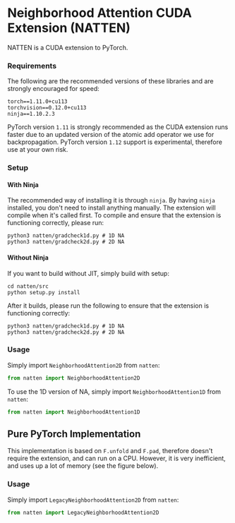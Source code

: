 # Neighborhood Attention CUDA Extension (NATTEN)
NATTEN is a CUDA extension to PyTorch.

### Requirements
The following are the recommended versions of these libraries and are strongly encouraged for speed:
```shell
torch==1.11.0+cu113
torchvision==0.12.0+cu113
ninja==1.10.2.3
```
PyTorch version `1.11` is strongly recommended as the CUDA extension runs faster due to an updated 
version of the atomic add operator we use for backpropagation.
PyTorch version `1.12` support is experimental, therefore use at your own risk.

### Setup
#### With Ninja
The recommended way of installing it is through `ninja`. 
By having `ninja` installed, you don't need to install anything manually. 
The extension will compile when it's called first.
To compile and ensure that the extension is functioning correctly, please run:
```
python3 natten/gradcheck1d.py # 1D NA
python3 natten/gradcheck2d.py # 2D NA
```

#### Without Ninja
If you want to build without JIT, simply build with setup:
```shell
cd natten/src
python setup.py install
```
After it builds, please run the following to ensure that the extension is functioning correctly:
```
python3 natten/gradcheck1d.py # 1D NA
python3 natten/gradcheck2d.py # 2D NA
```
### Usage
Simply import `NeighborhoodAttention2D` from `natten`:
```python
from natten import NeighborhoodAttention2D
```
To use the 1D version of NA, simply import `NeighborhoodAttention1D` from `natten`:
```python
from natten import NeighborhoodAttention1D
```


## Pure PyTorch Implementation
This implementation is based on `F.unfold` and `F.pad`, therefore doesn't require the extension, and can run on a CPU.
However, it is very inefficient, and uses up a lot of memory (see the figure below).
### Usage
Simply import `LegacyNeighborhoodAttention2D` from `natten`:
```python
from natten import LegacyNeighborhoodAttention2D
```